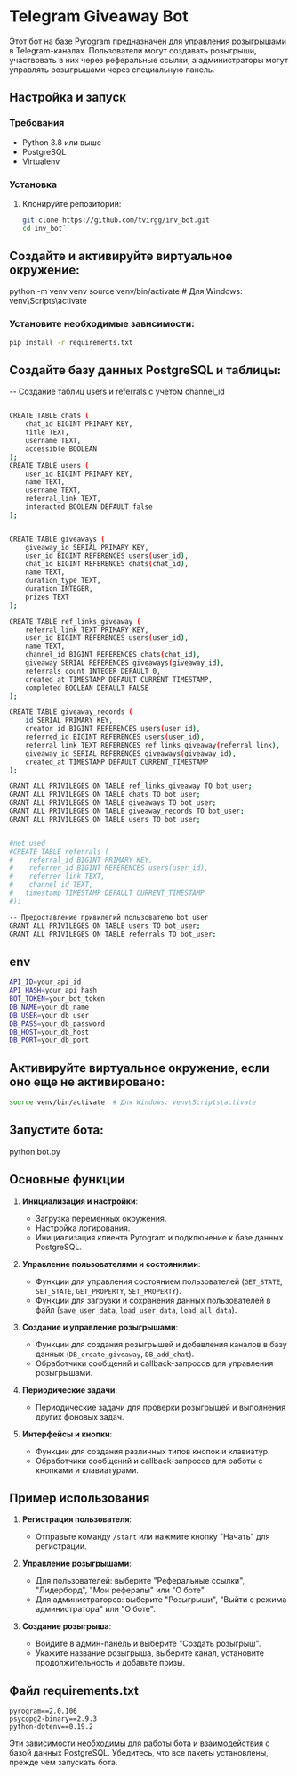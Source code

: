 # Telegram Giveaway Bot

Этот бот на базе Pyrogram предназначен для управления розыгрышами в Telegram-каналах. Пользователи могут создавать розыгрыши, участвовать в них через реферальные ссылки, а администраторы могут управлять розыгрышами через специальную панель.

## Настройка и запуск

### Требования

- Python 3.8 или выше
- PostgreSQL
- Virtualenv

### Установка

1. Клонируйте репозиторий: 
   ```sh
   git clone https://github.com/tvirgg/inv_bot.git
   cd inv_bot``
## Создайте и активируйте виртуальное окружение:

python -m venv venv
source venv/bin/activate  # Для Windows: venv\Scripts\activate

### Установите необходимые зависимости:
```sh
pip install -r requirements.txt
```


## Создайте базу данных PostgreSQL и таблицы:

-- Создание таблиц users и referrals с учетом channel_id
```sh

CREATE TABLE chats (
    chat_id BIGINT PRIMARY KEY,
    title TEXT,
    username TEXT,
    accessible BOOLEAN
);
CREATE TABLE users (
    user_id BIGINT PRIMARY KEY,
    name TEXT,
    username TEXT,
    referral_link TEXT,
    interacted BOOLEAN DEFAULT false
);


CREATE TABLE giveaways (
    giveaway_id SERIAL PRIMARY KEY,
    user_id BIGINT REFERENCES users(user_id),
    chat_id BIGINT REFERENCES chats(chat_id),
    name TEXT,
    duration_type TEXT,
    duration INTEGER,
    prizes TEXT
);

CREATE TABLE ref_links_giveaway (
    referral_link TEXT PRIMARY KEY,
    user_id BIGINT REFERENCES users(user_id),
    name TEXT,
    channel_id BIGINT REFERENCES chats(chat_id),
    giveaway SERIAL REFERENCES giveaways(giveaway_id),
    referrals_count INTEGER DEFAULT 0,
    created_at TIMESTAMP DEFAULT CURRENT_TIMESTAMP,
    completed BOOLEAN DEFAULT FALSE
);

CREATE TABLE giveaway_records (
    id SERIAL PRIMARY KEY,
    creator_id BIGINT REFERENCES users(user_id),
    referred_id BIGINT REFERENCES users(user_id),
    referral_link TEXT REFERENCES ref_links_giveaway(referral_link),
    giveaway_id SERIAL REFERENCES giveaways(giveaway_id),
    created_at TIMESTAMP DEFAULT CURRENT_TIMESTAMP
);

GRANT ALL PRIVILEGES ON TABLE ref_links_giveaway TO bot_user;
GRANT ALL PRIVILEGES ON TABLE chats TO bot_user;
GRANT ALL PRIVILEGES ON TABLE giveaways TO bot_user;
GRANT ALL PRIVILEGES ON TABLE giveaway_records TO bot_user;
GRANT ALL PRIVILEGES ON TABLE users TO bot_user;


#not used
#CREATE TABLE referrals (
#    referral_id BIGINT PRIMARY KEY,
#    referrer_id BIGINT REFERENCES users(user_id),
#    referrer_link TEXT,
#    channel_id TEXT,
#   timestamp TIMESTAMP DEFAULT CURRENT_TIMESTAMP
#);

-- Предоставление привилегий пользователю bot_user
GRANT ALL PRIVILEGES ON TABLE users TO bot_user;
GRANT ALL PRIVILEGES ON TABLE referrals TO bot_user;
```

## env
```sh
API_ID=your_api_id 
API_HASH=your_api_hash 
BOT_TOKEN=your_bot_token 
DB_NAME=your_db_name 
DB_USER=your_db_user 
DB_PASS=your_db_password 
DB_HOST=your_db_host 
DB_PORT=your_db_port
```

## Активируйте виртуальное окружение, если оно еще не активировано:
```sh
source venv/bin/activate  # Для Windows: venv\Scripts\activate
```

## Запустите бота:

python bot.py

## Основные функции

1. **Инициализация и настройки**:
   - Загрузка переменных окружения.
   - Настройка логирования.
   - Инициализация клиента Pyrogram и подключение к базе данных PostgreSQL.

2. **Управление пользователями и состояниями**:
   - Функции для управления состоянием пользователей (`GET_STATE`, `SET_STATE`, `GET_PROPERTY`, `SET_PROPERTY`).
   - Функции для загрузки и сохранения данных пользователей в файл (`save_user_data`, `load_user_data`, `load_all_data`).

3. **Создание и управление розыгрышами**:
   - Функции для создания розыгрышей и добавления каналов в базу данных (`DB_create_giveaway`, `DB_add_chat`).
   - Обработчики сообщений и callback-запросов для управления розыгрышами.

4. **Периодические задачи**:
   - Периодические задачи для проверки розыгрышей и выполнения других фоновых задач.

5. **Интерфейсы и кнопки**:
   - Функции для создания различных типов кнопок и клавиатур.
   - Обработчики сообщений и callback-запросов для работы с кнопками и клавиатурами.

## Пример использования

1. **Регистрация пользователя**:
   - Отправьте команду `/start` или нажмите кнопку "Начать" для регистрации.

2. **Управление розыгрышами**:
   - Для пользователей: выберите "Реферальные ссылки", "Лидерборд", "Мои рефералы" или "О боте".
   - Для администраторов: выберите "Розыгрыши", "Выйти с режима администратора" или "О боте".

3. **Создание розыгрыша**:
   - Войдите в админ-панель и выберите "Создать розыгрыш".
   - Укажите название розыгрыша, выберите канал, установите продолжительность и добавьте призы.

## Файл requirements.txt

```plaintext
pyrogram==2.0.106
psycopg2-binary==2.9.3
python-dotenv==0.19.2
```

Эти зависимости необходимы для работы бота и взаимодействия с базой данных PostgreSQL. Убедитесь, что все пакеты установлены, прежде чем запускать бота.